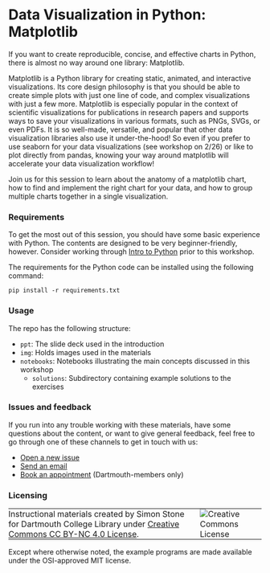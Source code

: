 # Data Visualization in Python: Matplotlib

If you want to create reproducible, concise, and effective charts in Python, there is almost no way around one library: Matplotlib.

Matplotlib is a Python library for creating static, animated, and interactive visualizations. Its core design philosophy is that you should be able to create simple plots with just one line of code, and complex visualizations with just a few more. Matplotlib is especially popular in the context of scientific visualizations for publications in research papers and supports ways to save your visualizations in various formats, such as PNGs, SVGs, or even PDFs. It is so well-made, versatile, and popular that other data visualization libraries also use it under-the-hood! So even if you prefer to use seaborn for your data visualizations (see workshop on 2/26) or like to plot directly from pandas, knowing your way around matplotlib will accelerate your data visualization workflow!


Join us for this session to learn about the anatomy of a matplotlib chart, how to find and implement the right chart for your data, and how to group multiple charts together in a single visualization.




### Requirements

To get the most out of this session, you should have some basic experience with Python. The contents are designed to be very beginner-friendly, however. Consider working through [Intro to Python](https://git.dartmouth.edu/lib-digital-strategies/RDS/workshops/computational-tools/intro-to-python) prior to this workshop.

The requirements for the Python code can be installed using the following command:

```
pip install -r requirements.txt
```

### Usage

The repo has the following structure:

- `ppt`: The slide deck used in the introduction
- `img`: Holds images used in the materials
- `notebooks`: Notebooks illustrating the main concepts discussed in this workshop
  - `solutions`: Subdirectory containing example solutions to the exercises

### Issues and feedback

If you run into any trouble working with these materials, have some questions about the content, or want to give general feedback, feel free to go through one of these channels to get in touch with us:

- [Open a new issue](https://git.dartmouth.edu/lib-digital-strategies/RDS/workshops/computational-tools/data-viz-matplotlib/-/issues)
- [Send an email](mailto:researchdatahelp@groups.dartmouth.edu)
- [Book an appointment](https://libcal.dartmouth.edu/appointments?lid=3991&g=12688) (Dartmouth-members only)

### Licensing

<table>
<tbody>
  <tr>
    <td style="padding:0px;border-width:0px;vertical-align:center">
    Instructional materials created by Simon Stone for Dartmouth College Library under <a href="https://creativecommons.org/licenses/by/4.0/">Creative Commons CC BY-NC 4.0 License</a>.
    </td>
    <td style="padding:0 0 0 1em;border-width:0px;vertical-align:center"><img alt="Creative Commons License" src="https://i.creativecommons.org/l/by/4.0/88x31.png"/></td>
  </tr>
</tbody>
</table>

Except where otherwise noted, the example programs are made available under the OSI-approved MIT license.